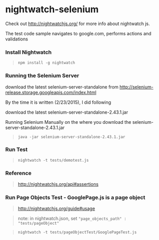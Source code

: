 nightwatch-selenium
===================

Check out http://nightwatchjs.org/ for more info about nightwatch js.

The test code sample navigates to google.com, performs actions and validations

### Install Nightwatch

> `npm install -g nightwatch`

### Running the Selenium Server

download the latest selenium-server-standalone from http://selenium-release.storage.googleapis.com/index.html

By the time it is written (2/23/2015), I did following

download the latest selenium-server-standalone-2.43.1.jar

Running Selenium Manually on the where you download the selenium-server-standalone-2.43.1.jar

> `java -jar selenium-server-standalone-2.43.1.jar`

### Run Test

> `nightwatch -t tests/demotest.js`

### Reference

> http://nightwatchjs.org/api#assertions

### Run Page Objects Test - GooglePage.js is a page object

> http://nightwatchjs.org/guide#usage

> note: in nightwatch.json, set `"page_objects_path" : "tests/pageObject"`

> `nightwatch -t tests/pageObjectTest/GooglePageTest.js`
